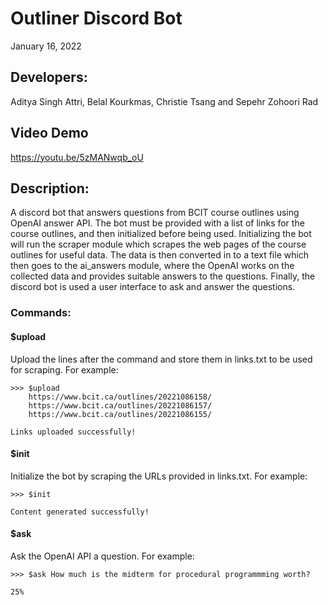 # Outliner Discord Bot
January 16, 2022

## Developers: 
Aditya Singh Attri, Belal Kourkmas, Christie Tsang and Sepehr Zohoori Rad

## Video Demo
https://youtu.be/5zMANwqb_oU

## Description:
A discord bot that answers questions from BCIT course outlines using
OpenAI answer API. The bot must be provided with a list of links for 
the course outlines, and then initialized before being used. Initializing 
the bot will run the scraper module which scrapes the web pages of the 
course outlines for useful data. The data is then converted in to a 
text file which then goes to the ai_answers module, where the OpenAI 
works on the collected data and provides suitable answers to the questions.
Finally, the discord bot is used a user interface to ask and answer the questions.


### Commands:  
#### $upload  
Upload the lines after the command and store them in links.txt to be used for scraping.
For example:
```
>>> $upload
    https://www.bcit.ca/outlines/20221086158/
    https://www.bcit.ca/outlines/20221086157/
    https://www.bcit.ca/outlines/20221086155/
  
Links uploaded successfully!
```
#### $init
Initialize the bot by scraping the URLs provided in links.txt. For example:
```
>>> $init

Content generated successfully!
```
#### $ask
Ask the OpenAI API a question. For example:
```
>>> $ask How much is the midterm for procedural programmming worth?

25%
```
